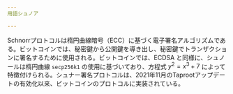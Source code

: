 ```yaml
---
用語シュノア

---
```

Schnorrプロトコルは楕円曲線暗号（ECC）に基づく電子署名アルゴリズムである。ビットコインでは、秘密鍵から公開鍵を導き出し、秘密鍵でトランザクションに署名するために使用される。ビットコインでは、ECDSA と同様に、シュノールは楕円曲線 `secp256k1` の使用に基づいており、方程式 $y^2 = x^3 + 7$ によって特徴付けられる。シュナー署名プロトコルは、2021年11月のTaprootアップデートの有効化以来、ビットコインのプロトコルに実装されている。
